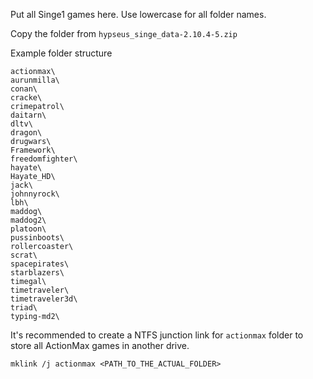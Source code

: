 Put all Singe1 games here. Use lowercase for all folder names.

Copy the folder from `hypseus_singe_data-2.10.4-5.zip`

Example folder structure
```
actionmax\ 
aurunmilla\
conan\
cracke\
crimepatrol\
daitarn\
dltv\
dragon\
drugwars\
Framework\
freedomfighter\
hayate\
Hayate_HD\
jack\
johnnyrock\
lbh\
maddog\
maddog2\
platoon\
pussinboots\
rollercoaster\
scrat\
spacepirates\
starblazers\
timegal\
timetraveler\
timetraveler3d\
triad\
typing-md2\
```

It's recommended to create a NTFS junction link for `actionmax` folder to store all ActionMax games in another drive.

```
mklink /j actionmax <PATH_TO_THE_ACTUAL_FOLDER>
```